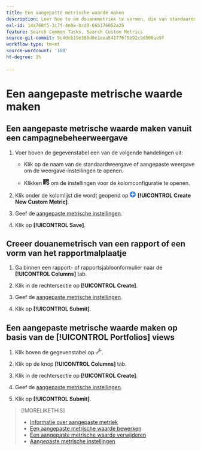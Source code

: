 ```yaml
---
title: Een aangepaste metrische waarde maken
description: Leer hoe te om douanemetriek te vormen, die van standaardmetriek worden berekend.
exl-id: 14a768f5-3c7f-4e8e-bcd0-66b176052a25
feature: Search Common Tasks, Search Custom Metrics
source-git-commit: 9c4dcb19e386d8e1eea541776f5b92c9d500ae9f
workflow-type: tm+mt
source-wordcount: '160'
ht-degree: 1%

---
```


# Een aangepaste metrische waarde maken

## Een aangepaste metrische waarde maken vanuit een campagnebeheerweergave

1. Voer boven de gegevenstabel een van de volgende handelingen uit:

   * Klik op de naam van de standaardweergave of aangepaste weergave om de weergave-instellingen te openen.

   * Klikken ![Aangepaste kolommen](/help/search-social-commerce/assets/custom-columns.png "Aangepaste kolommen") om de instellingen voor de kolomconfiguratie te openen.

1. Klik onder de kolomlijst die wordt geopend op ![Nieuwe aangepaste metrisch maken](/help/search-social-commerce/assets/add.png) **[!UICONTROL Create New Custom Metric]**.

1. Geef de [aangepaste metrische instellingen](custom-metric-settings.md).

1. Klik op **[!UICONTROL Save]**.

## Creeer douanemetrisch van een rapport of een vorm van het rapportmalplaatje

1. Ga binnen een rapport- of rapportsjabloonformulier naar de **[!UICONTROL Columns]** tab.

1. Klik in de rechtersectie op **[!UICONTROL Create]**.

1. Geef de [aangepaste metrische instellingen](custom-metric-settings.md).

1. Klik op **[!UICONTROL Submit]**.

## Een aangepaste metrische waarde maken op basis van de [!UICONTROL Portfolios] views

1. Klik boven de gegevenstabel op ![Geselecteerde weergave bewerken](/help/search-social-commerce/assets/view-settings.png "Geselecteerde weergave bewerken").

1. Klik op de knop **[!UICONTROL Columns]** tab.

1. Klik in de rechtersectie op **[!UICONTROL Create]**.

1. Geef de [aangepaste metrische instellingen](custom-metric-settings.md).

1. Klik op **[!UICONTROL Submit]**.

>[!MORELIKETHIS]
>
>* [Informatie over aangepaste metriek](custom-metric-about.md)
>* [Een aangepaste metrische waarde bewerken](custom-metric-edit.md)
>* [Een aangepaste metrische waarde verwijderen](custom-metric-delete.md)
>* [Aangepaste metrische instellingen](custom-metric-settings.md)
